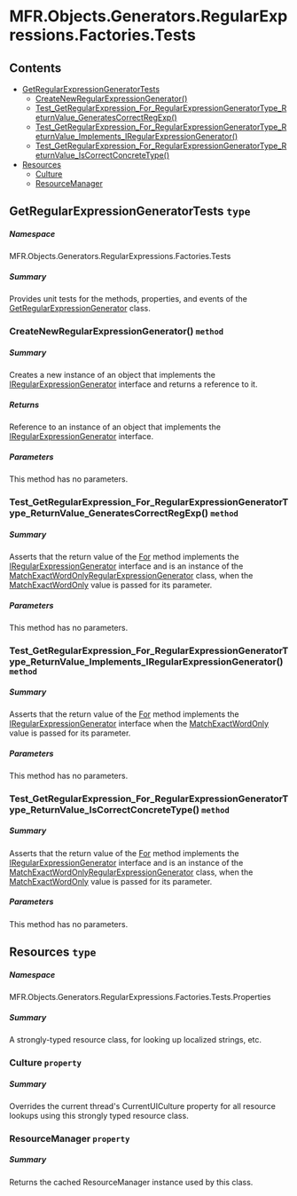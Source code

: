 <a name='assembly'></a>
# MFR.Objects.Generators.RegularExpressions.Factories.Tests

## Contents

- [GetRegularExpressionGeneratorTests](#T-MFR-Objects-Generators-RegularExpressions-Factories-Tests-GetRegularExpressionGeneratorTests 'MFR.Objects.Generators.RegularExpressions.Factories.Tests.GetRegularExpressionGeneratorTests')
  - [CreateNewRegularExpressionGenerator()](#M-MFR-Objects-Generators-RegularExpressions-Factories-Tests-GetRegularExpressionGeneratorTests-CreateNewRegularExpressionGenerator 'MFR.Objects.Generators.RegularExpressions.Factories.Tests.GetRegularExpressionGeneratorTests.CreateNewRegularExpressionGenerator')
  - [Test_GetRegularExpression_For_RegularExpressionGeneratorType_ReturnValue_GeneratesCorrectRegExp()](#M-MFR-Objects-Generators-RegularExpressions-Factories-Tests-GetRegularExpressionGeneratorTests-Test_GetRegularExpression_For_RegularExpressionGeneratorType_ReturnValue_GeneratesCorrectRegExp 'MFR.Objects.Generators.RegularExpressions.Factories.Tests.GetRegularExpressionGeneratorTests.Test_GetRegularExpression_For_RegularExpressionGeneratorType_ReturnValue_GeneratesCorrectRegExp')
  - [Test_GetRegularExpression_For_RegularExpressionGeneratorType_ReturnValue_Implements_IRegularExpressionGenerator()](#M-MFR-Objects-Generators-RegularExpressions-Factories-Tests-GetRegularExpressionGeneratorTests-Test_GetRegularExpression_For_RegularExpressionGeneratorType_ReturnValue_Implements_IRegularExpressionGenerator 'MFR.Objects.Generators.RegularExpressions.Factories.Tests.GetRegularExpressionGeneratorTests.Test_GetRegularExpression_For_RegularExpressionGeneratorType_ReturnValue_Implements_IRegularExpressionGenerator')
  - [Test_GetRegularExpression_For_RegularExpressionGeneratorType_ReturnValue_IsCorrectConcreteType()](#M-MFR-Objects-Generators-RegularExpressions-Factories-Tests-GetRegularExpressionGeneratorTests-Test_GetRegularExpression_For_RegularExpressionGeneratorType_ReturnValue_IsCorrectConcreteType 'MFR.Objects.Generators.RegularExpressions.Factories.Tests.GetRegularExpressionGeneratorTests.Test_GetRegularExpression_For_RegularExpressionGeneratorType_ReturnValue_IsCorrectConcreteType')
- [Resources](#T-MFR-Objects-Generators-RegularExpressions-Factories-Tests-Properties-Resources 'MFR.Objects.Generators.RegularExpressions.Factories.Tests.Properties.Resources')
  - [Culture](#P-MFR-Objects-Generators-RegularExpressions-Factories-Tests-Properties-Resources-Culture 'MFR.Objects.Generators.RegularExpressions.Factories.Tests.Properties.Resources.Culture')
  - [ResourceManager](#P-MFR-Objects-Generators-RegularExpressions-Factories-Tests-Properties-Resources-ResourceManager 'MFR.Objects.Generators.RegularExpressions.Factories.Tests.Properties.Resources.ResourceManager')

<a name='T-MFR-Objects-Generators-RegularExpressions-Factories-Tests-GetRegularExpressionGeneratorTests'></a>
## GetRegularExpressionGeneratorTests `type`

##### Namespace

MFR.Objects.Generators.RegularExpressions.Factories.Tests

##### Summary

Provides unit tests for the methods, properties, and events of the
[GetRegularExpressionGenerator](#T-MFR-Objects-Generators-RegularExpressions-Factories-GetRegularExpressionGenerator 'MFR.Objects.Generators.RegularExpressions.Factories.GetRegularExpressionGenerator')
class.

<a name='M-MFR-Objects-Generators-RegularExpressions-Factories-Tests-GetRegularExpressionGeneratorTests-CreateNewRegularExpressionGenerator'></a>
### CreateNewRegularExpressionGenerator() `method`

##### Summary

Creates a new instance of an object that implements the
[IRegularExpressionGenerator](#T-MFR-Objects-Generators-RegularExpressions-Interfaces-IRegularExpressionGenerator 'MFR.Objects.Generators.RegularExpressions.Interfaces.IRegularExpressionGenerator')
interface and returns a reference to it.

##### Returns

Reference to an instance of an object that implements the
[IRegularExpressionGenerator](#T-MFR-Objects-Generators-RegularExpressions-Interfaces-IRegularExpressionGenerator 'MFR.Objects.Generators.RegularExpressions.Interfaces.IRegularExpressionGenerator')
interface.

##### Parameters

This method has no parameters.

<a name='M-MFR-Objects-Generators-RegularExpressions-Factories-Tests-GetRegularExpressionGeneratorTests-Test_GetRegularExpression_For_RegularExpressionGeneratorType_ReturnValue_GeneratesCorrectRegExp'></a>
### Test_GetRegularExpression_For_RegularExpressionGeneratorType_ReturnValue_GeneratesCorrectRegExp() `method`

##### Summary

Asserts that the return value of the
[For](#M-MFR-Objects-Generators-RegularExpressions-Factories-GetRegularExpressionGenerator-For 'MFR.Objects.Generators.RegularExpressions.Factories.GetRegularExpressionGenerator.For')
method implements the
[IRegularExpressionGenerator](#T-MFR-Objects-Generators-RegularExpressions-Interfaces-IRegularExpressionGenerator 'MFR.Objects.Generators.RegularExpressions.Interfaces.IRegularExpressionGenerator')
interface and is an instance of the
[MatchExactWordOnlyRegularExpressionGenerator](#T-MFR-Objects-Generators-RegularExpressions-MatchExactWordOnlyRegularExpressionGenerator 'MFR.Objects.Generators.RegularExpressions.MatchExactWordOnlyRegularExpressionGenerator')
class, when the
[MatchExactWordOnly](#T-MFR-Objects-Generators-RegularExpressions-Constants-RegularExpressionType-MatchExactWordOnly 'MFR.Objects.Generators.RegularExpressions.Constants.RegularExpressionType.MatchExactWordOnly')
value is passed for its parameter.

##### Parameters

This method has no parameters.

<a name='M-MFR-Objects-Generators-RegularExpressions-Factories-Tests-GetRegularExpressionGeneratorTests-Test_GetRegularExpression_For_RegularExpressionGeneratorType_ReturnValue_Implements_IRegularExpressionGenerator'></a>
### Test_GetRegularExpression_For_RegularExpressionGeneratorType_ReturnValue_Implements_IRegularExpressionGenerator() `method`

##### Summary

Asserts that the return value of the
[For](#M-MFR-Objects-Generators-RegularExpressions-Factories-GetRegularExpressionGenerator-For 'MFR.Objects.Generators.RegularExpressions.Factories.GetRegularExpressionGenerator.For')
method implements the
[IRegularExpressionGenerator](#T-MFR-Objects-Generators-RegularExpressions-Interfaces-IRegularExpressionGenerator 'MFR.Objects.Generators.RegularExpressions.Interfaces.IRegularExpressionGenerator')
interface when the
[MatchExactWordOnly](#T-MFR-Objects-Generators-RegularExpressions-Constants-RegularExpressionType-MatchExactWordOnly 'MFR.Objects.Generators.RegularExpressions.Constants.RegularExpressionType.MatchExactWordOnly')
value is passed for its parameter.

##### Parameters

This method has no parameters.

<a name='M-MFR-Objects-Generators-RegularExpressions-Factories-Tests-GetRegularExpressionGeneratorTests-Test_GetRegularExpression_For_RegularExpressionGeneratorType_ReturnValue_IsCorrectConcreteType'></a>
### Test_GetRegularExpression_For_RegularExpressionGeneratorType_ReturnValue_IsCorrectConcreteType() `method`

##### Summary

Asserts that the return value of the
[For](#M-MFR-Objects-Generators-RegularExpressions-Factories-GetRegularExpressionGenerator-For 'MFR.Objects.Generators.RegularExpressions.Factories.GetRegularExpressionGenerator.For')
method implements the
[IRegularExpressionGenerator](#T-MFR-Objects-Generators-RegularExpressions-Interfaces-IRegularExpressionGenerator 'MFR.Objects.Generators.RegularExpressions.Interfaces.IRegularExpressionGenerator')
interface and is an instance of the
[MatchExactWordOnlyRegularExpressionGenerator](#T-MFR-Objects-Generators-RegularExpressions-MatchExactWordOnlyRegularExpressionGenerator 'MFR.Objects.Generators.RegularExpressions.MatchExactWordOnlyRegularExpressionGenerator')
class, when the
[MatchExactWordOnly](#T-MFR-Objects-Generators-RegularExpressions-Constants-RegularExpressionType-MatchExactWordOnly 'MFR.Objects.Generators.RegularExpressions.Constants.RegularExpressionType.MatchExactWordOnly')
value is passed for its parameter.

##### Parameters

This method has no parameters.

<a name='T-MFR-Objects-Generators-RegularExpressions-Factories-Tests-Properties-Resources'></a>
## Resources `type`

##### Namespace

MFR.Objects.Generators.RegularExpressions.Factories.Tests.Properties

##### Summary

A strongly-typed resource class, for looking up localized strings, etc.

<a name='P-MFR-Objects-Generators-RegularExpressions-Factories-Tests-Properties-Resources-Culture'></a>
### Culture `property`

##### Summary

Overrides the current thread's CurrentUICulture property for all
  resource lookups using this strongly typed resource class.

<a name='P-MFR-Objects-Generators-RegularExpressions-Factories-Tests-Properties-Resources-ResourceManager'></a>
### ResourceManager `property`

##### Summary

Returns the cached ResourceManager instance used by this class.
